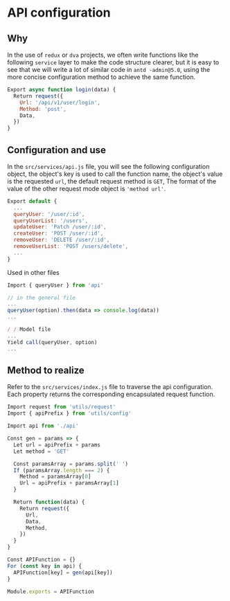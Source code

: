# API configuration

## Why

In the use of `redux` or `dva` projects, we often write functions like the following `service` layer to make the code structure clearer, but it is easy to see that we will write a lot of similar code in `antd -admin@5.0`, using the more concise configuration method to achieve the same function.

```javascript
Export async function login(data) {
  Return request({
    Url: '/api/v1/user/login',
    Method: 'post',
    Data,
  })
}
```

## Configuration and use

In the `src/services/api.js` file, you will see the following configuration object, the object's key is used to call the function name, the object's value is the requested `url`, the default request method is `GET`, The format of the value of the other request mode object is `'method url'`.

```javascript
Export default {
  ...
  queryUser: '/user/:id',
  queryUserList: '/users',
  updateUser: 'Patch /user/:id',
  createUser: 'POST /user/:id',
  removeUser: 'DELETE /user/:id',
  removeUserList: 'POST /users/delete',
  ...
}
```

Used in other files

```javascript
Import { queryUser } from 'api'

// in the general file
...
queryUser(option).then(data => console.log(data))
...

/ / Model file
...
Yield call(queryUser, option)
...
```

## Method to realize

Refer to the `src/services/index.js` file to traverse the api configuration. Each property returns the corresponding encapsulated request function.

```javascript
Import request from 'utils/request'
Import { apiPrefix } from 'utils/config'

Import api from './api'

Const gen = params => {
  Let url = apiPrefix + params
  Let method = 'GET'

  Const paramsArray = params.split(' ')
  If (paramsArray.length === 2) {
    Method = paramsArray[0]
    Url = apiPrefix + paramsArray[1]
  }

  Return function(data) {
    Return request({
      Url,
      Data,
      Method,
    })
  }
}

Const APIFunction = {}
For (const key in api) {
  APIFunction[key] = gen(api[key])
}

Module.exports = APIFunction

```